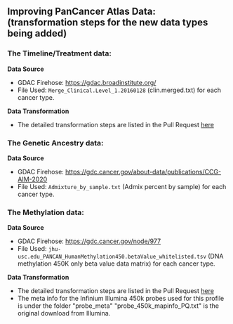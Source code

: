 ## Improving PanCancer Atlas Data: (transformation steps for the new data types being added)

### The Timeline/Treatment data:

**Data Source**
- GDAC Firehose: https://gdac.broadinstitute.org/
- File Used: `Merge_Clinical.Level_1.20160128` (clin.merged.txt) for each cancer type.

**Data Transformation** 
- The detailed transformation steps are listed in the Pull Request [here](https://github.com/cBioPortal/datahub/pull/1597)

### The Genetic Ancestry data:


**Data Source**
- GDAC Firehose: https://gdc.cancer.gov/about-data/publications/CCG-AIM-2020
- File Used: `Admixture_by_sample.txt` (Admix percent by sample) for each cancer type.


### The Methylation data:

**Data Source**
- GDAC Firehose: https://gdc.cancer.gov/node/977
- File Used: `jhu-usc.edu_PANCAN_HumanMethylation450.betaValue_whitelisted.tsv` (DNA methylation 450K only beta value data matrix) for each cancer type.

**Data Transformation** 
 - The detailed transformation steps are listed in the Pull Request [here](https://github.com/cBioPortal/datahub/pull/1597)
 - The meta info for the Infinium Illumina 450k probes used for this profile is under the folder "probe_meta" "probe_450k_mapinfo_PQ.txt" is the original download from Illumina.